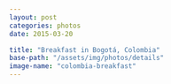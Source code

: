 ```yaml
---
layout: post
categories: photos
date: 2015-03-20

title: "Breakfast in Bogotá, Colombia"
base-path: "/assets/img/photos/details"
image-name: "colombia-breakfast"
---
```

